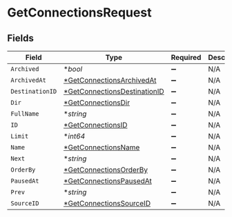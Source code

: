 # GetConnectionsRequest


## Fields

| Field                                                                                  | Type                                                                                   | Required                                                                               | Description                                                                            |
| -------------------------------------------------------------------------------------- | -------------------------------------------------------------------------------------- | -------------------------------------------------------------------------------------- | -------------------------------------------------------------------------------------- |
| `Archived`                                                                             | **bool*                                                                                | :heavy_minus_sign:                                                                     | N/A                                                                                    |
| `ArchivedAt`                                                                           | [*GetConnectionsArchivedAt](../../models/operations/getconnectionsarchivedat.md)       | :heavy_minus_sign:                                                                     | N/A                                                                                    |
| `DestinationID`                                                                        | [*GetConnectionsDestinationID](../../models/operations/getconnectionsdestinationid.md) | :heavy_minus_sign:                                                                     | N/A                                                                                    |
| `Dir`                                                                                  | [*GetConnectionsDir](../../models/operations/getconnectionsdir.md)                     | :heavy_minus_sign:                                                                     | N/A                                                                                    |
| `FullName`                                                                             | **string*                                                                              | :heavy_minus_sign:                                                                     | N/A                                                                                    |
| `ID`                                                                                   | [*GetConnectionsID](../../models/operations/getconnectionsid.md)                       | :heavy_minus_sign:                                                                     | N/A                                                                                    |
| `Limit`                                                                                | **int64*                                                                               | :heavy_minus_sign:                                                                     | N/A                                                                                    |
| `Name`                                                                                 | [*GetConnectionsName](../../models/operations/getconnectionsname.md)                   | :heavy_minus_sign:                                                                     | N/A                                                                                    |
| `Next`                                                                                 | **string*                                                                              | :heavy_minus_sign:                                                                     | N/A                                                                                    |
| `OrderBy`                                                                              | [*GetConnectionsOrderBy](../../models/operations/getconnectionsorderby.md)             | :heavy_minus_sign:                                                                     | N/A                                                                                    |
| `PausedAt`                                                                             | [*GetConnectionsPausedAt](../../models/operations/getconnectionspausedat.md)           | :heavy_minus_sign:                                                                     | N/A                                                                                    |
| `Prev`                                                                                 | **string*                                                                              | :heavy_minus_sign:                                                                     | N/A                                                                                    |
| `SourceID`                                                                             | [*GetConnectionsSourceID](../../models/operations/getconnectionssourceid.md)           | :heavy_minus_sign:                                                                     | N/A                                                                                    |